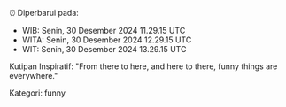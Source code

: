 ⏰ Diperbarui pada:
- WIB: Senin, 30 Desember 2024 11.29.15 UTC
- WITA: Senin, 30 Desember 2024 12.29.15 UTC
- WIT: Senin, 30 Desember 2024 13.29.15 UTC

Kutipan Inspiratif:
"From there to here, and here to there, funny things are everywhere."


Kategori: funny

